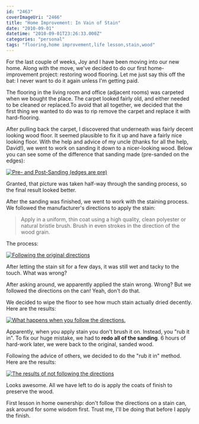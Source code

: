 ```yaml
---
id: "2463"
coverImageUri: "2466"
title: "Home Improvement: In Vain of Stain"
date: "2010-09-01"
datetime: "2010-09-01T23:26:33.000Z"
categories: "personal"
tags: "flooring,home improvement,life lesson,stain,wood"
---
```


For the last couple of weeks, Joy and I have been moving into our new home. Along with the move, we've decided to do our first home-improvement project: restoring wood flooring. Let me just say this off the bat: I never want to do it again unless I'm getting paid.

The flooring in the living room and office (adjacent rooms) was carpeted when we bought the place. The carpet looked fairly old, and either needed to be cleaned or replaced.To avoid that all together, we decided that the first thing we wanted to do was to rip remove the carpet and replace it with hard-flooring.

After pulling back the carpet, I discovered that underneath was fairly decent looking wood floor. It seemed plausible to fix it up and have a fairly nice looking floor. With the help and advice of my uncle (thanks for all the help, David!), we went to work on sanding it down to a nicer-looking wood. Below you can see some of the difference that sanding made (pre-sanded on the edges):

[![](http://assets.brandonmartinez.com/brandonmartinez/2010/09/photo-3-575x429.jpg "Pre- and Post-Sanding (edges are pre)")](http://assets.brandonmartinez.com/brandonmartinez/2010/09/photo-3.jpg)

Granted, that picture was taken half-way through the sanding process, so the final result looked better.

After the sanding was finished, we went to work with the staining process. We followed the manufacturer's directions to apply the stain:

> Apply in a uniform, thin coat using a high quality, clean polyester or natural bristle brush. Brush in even strokes in the direction of the wood grain.

The process:

[![](http://assets.brandonmartinez.com/brandonmartinez/2010/09/photo-2-575x429.jpg "Following the original directions")](http://assets.brandonmartinez.com/brandonmartinez/2010/09/photo-2.jpg)

After letting the stain sit for a few days, it was still wet and tacky to the touch. What was wrong?

After asking around, we apparently applied the stain wrong. Wrong? But we followed the directions on the can! Yeah, don't do that.

We decided to wipe the floor to see how much stain actually dried decently. Here are the results:

[![](http://assets.brandonmartinez.com/brandonmartinez/2010/09/photo-1-575x429.jpg "What happens when you follow the directions.")](http://assets.brandonmartinez.com/brandonmartinez/2010/09/photo-1.jpg)

Apparently, when you apply stain you don't brush it on. Instead, you "rub it in". To fix our huge mistake, we had to **redo all of the sanding**. 6 hours of hard-work later, we were back to the original, sanded wood.

Following the advice of others, we decided to do the "rub it in" method. Here are the results:

[![](http://assets.brandonmartinez.com/brandonmartinez/2010/09/photo-575x429.jpg "The results of not following the directions")](http://assets.brandonmartinez.com/brandonmartinez/2010/09/photo.jpg)

Looks awesome. All we have left to do is apply the coats of finish to preserve the wood.

First lesson in home ownership: don't follow the directions on a stain can, ask around for some wisdom first. Trust me, I'll be doing that before I apply the finish.
